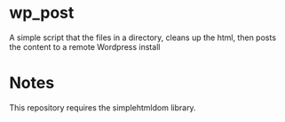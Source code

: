 # wp_post
A simple script that the files in a directory, cleans up the html, then posts the content to a remote Wordpress install

# Notes
This repository requires the simplehtmldom library. 

